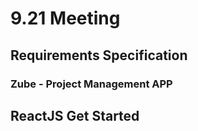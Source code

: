# 9.21 Meeting

## Requirements Specification

### Zube - Project Management APP

## ReactJS Get Started
